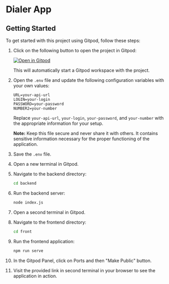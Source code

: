 # Dialer App

## Getting Started

To get started with this project using Gitpod, follow these steps:

1. Click on the following button to open the project in Gitpod:

   [![Open in Gitpod](https://gitpod.io/button/open-in-gitpod.svg)](https://gitpod.io/#https://github.com/juhum/web-app-kurs)

   This will automatically start a Gitpod workspace with the project.

2. Open the `.env` file and update the following configuration variables with your own values:

    ```plaintext
    URL=your-api-url
    LOGIN=your-login
    PASSWORD=your-password
    NUMBER2=your-number
    ```

    Replace `your-api-url`, `your-login`, `your-password`, and `your-number` with the appropriate information for your setup.

    **Note:** Keep this file secure and never share it with others. It contains sensitive information necessary for the proper functioning of the application.

3. Save the `.env` file.

4. Open a new terminal in Gitpod.

5. Navigate to the backend directory:

    ```bash
    cd backend
    ```

6. Run the backend server:

    ```bash
    node index.js
    ```

7. Open a second terminal in Gitpod.

8. Navigate to the frontend directory:

    ```bash
    cd front
    ```

9. Run the frontend application:

    ```bash
    npm run serve
    ```

11. In the Gitpod Panel, click on Ports and then "Make Public" button.

12. Visit the provided link in second terminal in your browser to see the application in action.
